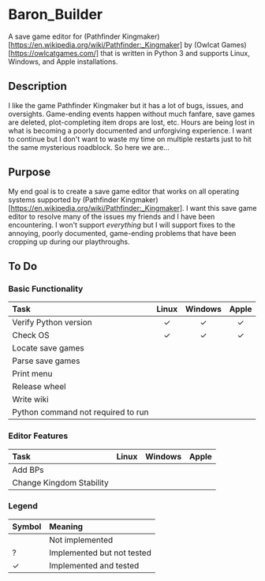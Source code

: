 # Baron_Builder

A save game editor for (Pathfinder Kingmaker)[https://en.wikipedia.org/wiki/Pathfinder:_Kingmaker] by (Owlcat Games)[https://owlcatgames.com/] that is written in Python 3 and supports Linux, Windows, and Apple installations.

## Description

I like the game Pathfinder Kingmaker but it has a lot of bugs, issues, and oversights.  Game-ending events happen without much fanfare, save games are deleted, plot-completing item drops are lost, etc.  Hours are being lost in what is becoming a poorly documented and unforgiving experience.  I want to continue but I don't want to waste my time on multiple restarts just to hit the same mysterious roadblock.  So here we are...

## Purpose

My end goal is to create a save game editor that works on all operating systems supported by (Pathfinder Kingmaker)[https://en.wikipedia.org/wiki/Pathfinder:_Kingmaker].  I want this save game editor to resolve many of the issues my friends and I have been encountering.  I won't support _everything_ but I will support fixes to the annoying, poorly documented, game-ending problems that have been cropping up during our playthroughs.

## To Do

### Basic Functionality

| Task | Linux | Windows | Apple |
| :--- | :---: | :-----: | :---: |
| Verify Python version | ✓ | ✓ | ✓ |
| Check OS | ✓ | ✓ | ✓ |
| Locate save games | | | |
| Parse save games | | | |
| Print menu | | | |
| Release wheel | | | |
| Write wiki | | | |
| Python command not required to run | | | |

### Editor Features 

| Task | Linux | Windows | Apple |
| :--- | :---: | :-----: | :---: |
| Add BPs | | | |
| Change Kingdom Stability | | | |

### Legend

| Symbol | Meaning |
| :----- | :------ |
| | Not implemented |
| ? | Implemented but not tested |
| ✓ | Implemented and tested |
